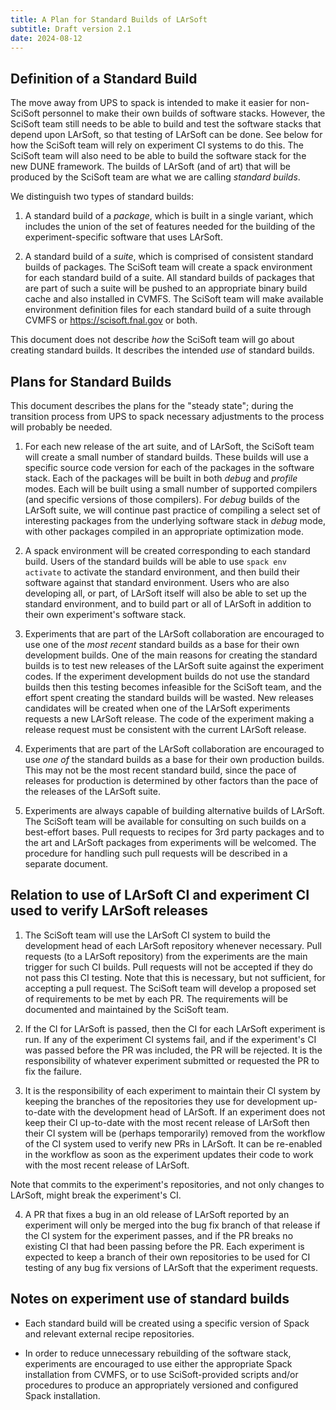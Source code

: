 ```yaml
---
title: A Plan for Standard Builds of LArSoft
subtitle: Draft version 2.1
date: 2024-08-12
---
```


## Definition of a Standard Build

The move away from UPS to spack is intended to make it easier for non-SciSoft personnel to make their own builds of software stacks.
However, the SciSoft team still needs to be able to build and test the software stacks that depend upon LArSoft, so that testing of LArSoft can be done.
See below for how the SciSoft team will rely on experiment CI systems to do this.
The SciSoft team will also need to be able to build the software stack for the new DUNE framework.
The builds of LArSoft (and of art) that will be produced by the SciSoft team are what we are calling *standard builds*.

We distinguish two types of standard builds:

1. A standard build of a *package*, which is built in a single variant, which includes the union of the set of features needed for the building of the experiment-specific software that uses LArSoft.

2. A standard build of a *suite*, which is comprised of consistent standard builds of packages.
The SciSoft team will create a spack environment for each standard build of a suite.
All standard builds of packages that are part of such a suite will be pushed to an appropriate binary build cache and also installed in CVMFS.
The SciSoft team will make available environment definition files for each standard build of a suite through CVMFS or https://scisoft.fnal.gov or both.

This document does not describe *how* the SciSoft team will go about creating standard builds.
It describes the intended *use* of standard builds.

## Plans for Standard Builds

This document describes the plans for the "steady state"; during the transition process from UPS to spack necessary adjustments to the process will probably be needed.

1. For each new release of the art suite, and of LArSoft, the SciSoft team will create a small number of standard builds.
These builds will use a specific source code version for each of the packages in the software stack.
Each of the packages will be built in both *debug* and *profile* modes.
Each will be built using a small number of supported compilers (and specific versions of those compilers).
For *debug* builds of the LArSoft suite, we will continue past practice of compiling a select set of interesting packages from the underlying software stack in *debug* mode, with other packages compiled in an appropriate optimization mode.

2. A spack environment will be created corresponding to each standard build.
Users of the standard builds will be able to use `spack env activate` to activate the standard environment, and then build their software against that standard environment.
Users who are also developing all, or part, of LArSoft itself will also be able to set up the standard environment, and to build part or all of LArSoft in addition to their own experiment's software stack.

3. Experiments that are part of the LArSoft collaboration are encouraged to use one of the *most recent* standard builds as a base for their own development builds.
One of the main reasons for creating the standard builds is to test new releases of the LArSoft suite against the experiment codes.
If the experiment development builds do not use the standard builds then this testing becomes infeasible for the SciSoft team, and the effort spent creating the standard builds will be wasted.
New releases candidates will be created when one of the LArSoft experiments requests a new LArSoft release.
The code of the experiment making a release request must be consistent with the current LArSoft release.

4. Experiments that are part of the LArSoft collaboration are encouraged to use *one of* the standard builds as a base for their own production builds.
This may not be the most recent standard build, since the pace of releases for production is determined by other factors than the pace of the releases of the LArSoft suite.

5. Experiments are always capable of building alternative builds of LArSoft.
The SciSoft team will be available for consulting on such builds on a best-effort bases.
Pull requests to recipes for 3rd party packages and to the art and LArSoft packages from experiments will be welcomed.
The procedure for handling such pull requests will be described in a separate document.

## Relation to use of LArSoft CI and experiment CI used to verify LArSoft releases

1. The SciSoft team will use the LArSoft CI system to build the development head of each LArSoft repository whenever necessary.
Pull requests (to a LArSoft repository) from the experiments are the main trigger for such CI builds.
Pull requests will not be accepted if they do not pass this CI testing.
Note that this is necessary, but not sufficient, for accepting a pull request.
The SciSoft team will develop a proposed set of requirements to be met by each PR.
The requirements will be documented and maintained  by the SciSoft team.

2. If the CI for LArSoft is passed, then the CI for each LArSoft experiment is run.
If any of the experiment CI systems fail, and if the experiment's CI was passed before the PR was included, the PR will be rejected.
It is the responsibility of whatever experiment submitted or requested the PR to fix the failure.

3. It is the responsibility of each experiment to maintain their CI system by keeping the branches of the repositories they use for development up-to-date with the development head of LArSoft.
If an experiment does not keep their CI up-to-date with the most recent release of LArSoft then their CI system will be (perhaps temporarily) removed from the workflow of the CI system used to verify new PRs in LArSoft.
It can be re-enabled in the workflow as soon as the experiment updates their code to work with the most recent release of LArSoft.

Note that commits to the experiment's repositories, and not only changes to LArSoft, might break the experiment's CI.

4. A PR that fixes a bug in an old release of LArSoft reported by an experiment will only be merged into the bug fix branch of that release if the CI system for the experiment passes, and if the PR breaks no existing CI that had been passing before the PR.
Each experiment is expected to keep a branch of their own repositories to be used for CI testing of any bug fix versions of LArSoft that the experiment requests.

## Notes on experiment use of standard builds

* Each standard build will be created using a specific version of Spack and relevant external recipe repositories.

* In order to reduce unnecessary rebuilding of the software stack, experiments are encouraged to use either the appropriate Spack installation from CVMFS, or to use SciSoft-provided scripts and/or procedures to produce an appropriately versioned and configured Spack installation.
